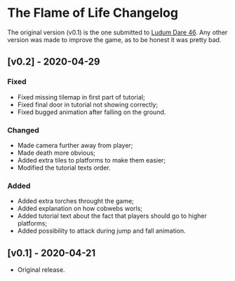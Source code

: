 # The Flame of Life Changelog
The original version (v0.1) is the one submitted to [Ludum Dare 46](https://ldjam.com/events/ludum-dare/46/the-flame-of-life-1).
Any other version was made to improve the game, as to be honest it was pretty bad.

## [v0.2] - 2020-04-29
### Fixed
- Fixed missing tilemap in first part of tutorial;
- Fixed final door in tutorial not showing correctly;
- Fixed bugged animation after falling on the ground.

### Changed
- Made camera further away from player;
- Made death more obvious;
- Added extra tiles to platforms to make them easier;
- Modified the tutorial texts order.

### Added
- Added extra torches throught the game;
- Added explanation on how cobwebs worls;
- Added tutorial text about the fact that players should go to higher platforms;
- Added possibility to attack during jump and fall animation.


## [v0.1] - 2020-04-21
- Original release.